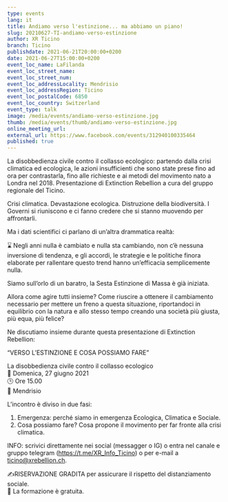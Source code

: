 ```yaml
---
type: events
lang: it
title: Andiamo verso l'estinzione... ma abbiamo un piano!
slug: 20210627-TI-andiamo-verso-estinzione
author: XR Ticino
branch: Ticino
publishdate: 2021-06-21T20:00:00+0200
date: 2021-06-27T15:00:00+0200
event_loc_name: LaFilanda
event_loc_street_name: 
event_loc_street_num: 
event_loc_addressLocality: Mendrisio
event_loc_addressRegion: Ticino
event_loc_postalCode: 6850
event_loc_country: Switzerland
event_type: talk
image: /media/events/andiamo-verso-estinzione.jpg
thumb: /media/events/thumb/andiamo-verso-estinzione.jpg
online_meeting_url: 
external_url: https://www.facebook.com/events/312940100335464
published: true
---
```

La disobbedienza civile contro il collasso ecologico: partendo dalla crisi climatica ed ecologica, le azioni insufficienti che sono state prese fino ad ora per contrastarla, fino alle richieste e ai metodi del movimento nato a Londra nel 2018. Presentazione di Extinction Rebellion a cura del gruppo regionale del Ticino.

Crisi climatica. Devastazione ecologica. Distruzione della biodiversità. I Governi si riuniscono e ci fanno credere che si stanno muovendo per affrontarli.

Ma i dati scientifici ci parlano di un’altra drammatica realtà:

⌛ Negli anni nulla è cambiato e nulla sta cambiando, non c’è nessuna inversione di tendenza, e gli accordi, le strategie e le politiche finora elaborate per rallentare questo trend hanno un’efficacia semplicemente nulla.

Siamo sull’orlo di un baratro, la Sesta Estinzione di Massa è già iniziata.

Allora come agire tutti insieme? Come riuscire a ottenere il cambiamento necessario per mettere un freno a questa situazione, riportandoci in equilibrio con la natura e allo stesso tempo creando una società più giusta, più equa, più felice?

Ne discutiamo insieme durante questa presentazione di Extinction Rebellion:

“VERSO L’ESTINZIONE E COSA POSSIAMO FARE”

La disobbedienza civile contro il collasso ecologico\
📅 Domenica, 27 giugno 2021\
🕒 Ore 15.00\
📍 Mendrisio

L’incontro è diviso in due fasi:
1) Emergenza: perché siamo in emergenza Ecologica, Climatica e Sociale.
2) Cosa possiamo fare? Cosa propone il movimento per far fronte alla crisi climatica.

INFO: scrivici direttamente nei social (messagger o IG) o entra nel canale e gruppo telegram (<https://t.me/XR_Info_Ticino>) o per e-mail a [ticino@xrebellion.ch](mailto:ticino@xrebellion.ch).

✍️RISERVAZIONE GRADITA per assicurare il rispetto del distanziamento sociale.\
🤲 La formazione è gratuita.
